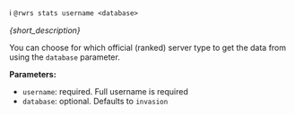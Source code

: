 :information_source:️ `@rwrs stats username <database>`

_{short_description}_

You can choose for which official (ranked) server type to get the data from using the `database` parameter.

**Parameters:**

- `username`: required. Full username is required
- `database`: optional. Defaults to `invasion`